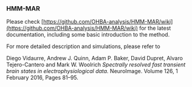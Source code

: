 ### HMM-MAR

Please check [https://github.com/OHBA-analysis/HMM-MAR/wiki](https://github.com/OHBA-analysis/HMM-MAR/wiki) for the latest documentation, including some basic introduction to the method. 

For more detailed description and simulations, please refer to 

Diego Vidaurre, Andrew J. Quinn, Adam P. Baker, David Dupret, Alvaro Tejero-Cantero and Mark W. Woolrich _Spectrally resolved fast transient brain states in electrophysiological data._ NeuroImage. Volume 126, 1 February 2016, Pages 81–95.
